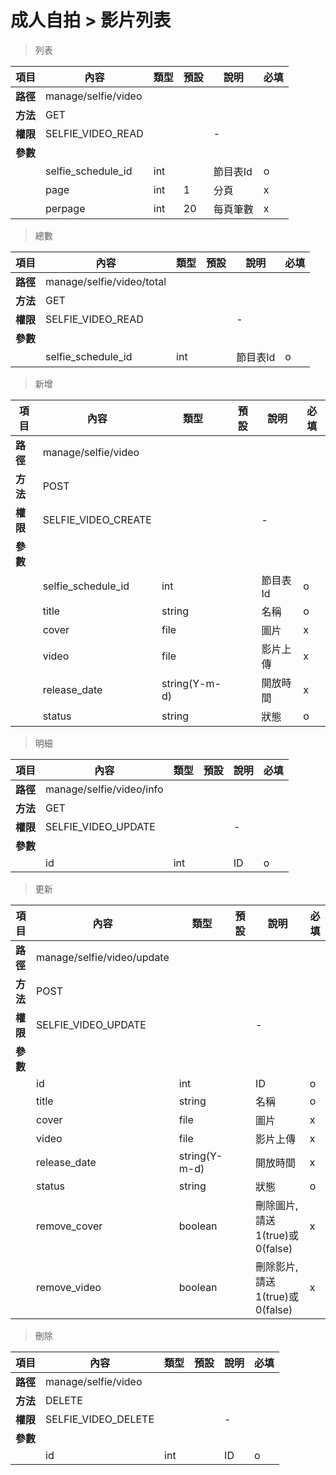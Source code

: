 # 成人自拍 > 影片列表

> 列表  

| 項目        | 內容                  | 類型  | 預設  | 說明    | 必填  |
| --------- | ------------------- | --- | --- | ----- | --- |
| <b>路徑</b> | manage/selfie/video |     |     |       |     |
| <b>方法</b> | GET                 |     |     |       |     |
| <b>權限</b> | SELFIE_VIDEO_READ   |     |     | -     |     |
| <b>參數</b> |                     |     |     |       |     |
|           | selfie_schedule_id  | int |     | 節目表Id | o   |
|           | page                | int | 1   | 分頁    | x   |
|           | perpage             | int | 20  | 每頁筆數  | x   |

> 總數  

| 項目        | 內容                        | 類型  | 預設  | 說明    | 必填  |
| --------- | ------------------------- | --- | --- | ----- | --- |
| <b>路徑</b> | manage/selfie/video/total |     |     |       |     |
| <b>方法</b> | GET                       |     |     |       |     |
| <b>權限</b> | SELFIE_VIDEO_READ         |     |     | -     |     |
| <b>參數</b> |                           |     |     |       |     |
|           | selfie_schedule_id        | int |     | 節目表Id | o   |

> 新增  

| 項目        | 內容                  | 類型            | 預設  | 說明    | 必填  |
| --------- | ------------------- | ------------- | --- | ----- | --- |
| <b>路徑</b> | manage/selfie/video |               |     |       |     |
| <b>方法</b> | POST                |               |     |       |     |
| <b>權限</b> | SELFIE_VIDEO_CREATE |               |     | -     |     |
| <b>參數</b> |                     |               |     |       |     |
|           | selfie_schedule_id  | int           |     | 節目表Id | o   |
|           | title               | string        |     | 名稱    | o   |
|           | cover               | file          |     | 圖片    | x   |
|           | video               | file          |     | 影片上傳  | x   |
|           | release_date        | string(Y-m-d) |     | 開放時間  | x   |
|           | status              | string        |     | 狀態    | o   |

> 明細  

| 項目        | 內容                       | 類型  | 預設  | 說明  | 必填  |
| --------- | ------------------------ | --- | --- | --- | --- |
| <b>路徑</b> | manage/selfie/video/info |     |     |     |     |
| <b>方法</b> | GET                      |     |     |     |     |
| <b>權限</b> | SELFIE_VIDEO_UPDATE      |     |     | -   |     |
| <b>參數</b> |                          |     |     |     |     |
|           | id                       | int |     | ID  | o   |

> 更新  

| 項目        | 內容                         | 類型            | 預設  | 說明   | 必填  |
| --------- | -------------------------- | ------------- | --- | ---- | --- |
| <b>路徑</b> | manage/selfie/video/update |               |     |      |     |
| <b>方法</b> | POST                       |               |     |      |     |
| <b>權限</b> | SELFIE_VIDEO_UPDATE        |               |     | -    |     |
| <b>參數</b> |                            |               |     |      |     |
|           | id                         | int           |     | ID   | o   |
|           | title                      | string        |     | 名稱   | o   |
|           | cover                      | file          |     | 圖片   | x   |
|           | video                      | file          |     | 影片上傳 | x   |
|           | release_date               | string(Y-m-d) |     | 開放時間 | x   |
|           | status                     | string        |     | 狀態   | o   |
|           |remove_cover                 | boolean        |              |  刪除圖片,請送1(true)或0(false)        |  x   |
|           |remove_video                 | boolean        |              |  刪除影片,請送1(true)或0(false)         |  x   |

> 刪除  

| 項目        | 內容                  | 類型  | 預設  | 說明  | 必填  |
| --------- | ------------------- | --- | --- | --- | --- |
| <b>路徑</b> | manage/selfie/video |     |     |     |     |
| <b>方法</b> | DELETE              |     |     |     |     |
| <b>權限</b> | SELFIE_VIDEO_DELETE |     |     | -   |     |
| <b>參數</b> |                     |     |     |     |     |
|           | id                  | int |     | ID  | o   |
